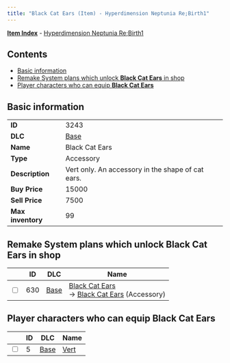 ```yaml
---
title: "Black Cat Ears (Item) - Hyperdimension Neptunia Re;Birth1"
---
```


[**Item Index**](/neptunia/rb1/item/index.html) - [Hyperdimension Neptunia Re;Birth1](/neptunia/rb1)

## Contents

- [Basic information](#basic-information)
- [Remake System plans which unlock **Black Cat Ears** in shop](#remake-system-plans-which-unlock-black-cat-ears-in-shop)
- [Player characters who can equip **Black Cat Ears**](#player-characters-who-can-equip-black-cat-ears)

## Basic information

|   |   |
| -- | -- |
| **ID** | 3243 |
| **DLC** | [Base](/neptunia/rb1/dlc/1-base.html) |
| **Name** | Black Cat Ears |
| **Type** | Accessory |
| **Description** | Vert only. An accessory in the shape of cat ears. |
| **Buy Price** | 15000 |
| **Sell Price** | 7500 |
| **Max inventory** | 99 |

## Remake System plans which unlock **Black Cat Ears** in shop

|    | ID | DLC | Name |
| -- | -- | --- | ---- |
| <input type="checkbox" id="rb1-remake-1-630" class="trackbox" /> | 630 | [Base](/neptunia/rb1/dlc/1-base.html) | [Black Cat Ears](/neptunia/rb1/remake/1-630-black-cat-ears.html)<br />→ [Black Cat Ears](/neptunia/rb1/item/1-3243-black-cat-ears.html) (Accessory) |

## Player characters who can equip **Black Cat Ears**

|    | ID | DLC | Name |
| -- | -- | --- | ---- |
| <input type="checkbox" id="rb1-player-1-5" class="trackbox" /> | 5 | [Base](/neptunia/rb1/dlc/1-base.html) | [Vert](/neptunia/rb1/player/1-5-vert.html) |